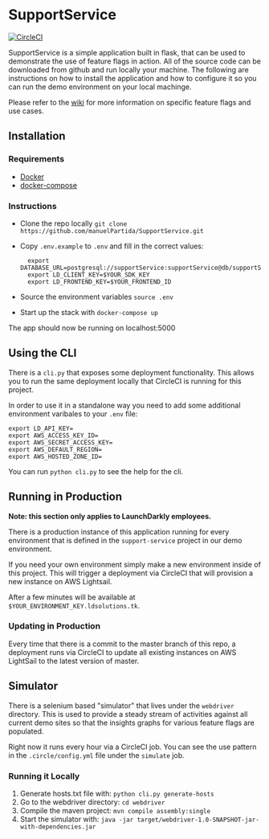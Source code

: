 # SupportService

[![CircleCI](https://circleci.com/gh/launchdarkly/SupportService.svg?style=shield)](https://circleci.com/gh/launchdarkly/SupportService)

SupportService is a simple application built in flask, that can be used to demonstrate the use of feature flags in action. All of the source code can be downloaded from github and run locally your machine. The following are instructions on how to install the application and how to configure it so you can run the demo environment on your local machinge. 

Please refer to the [wiki](https://github.com/launchdarkly/SupportService/wiki) for 
more information on specific feature flags and use cases. 

## Installation 

### Requirements 

* [Docker](https://www.docker.com/)
* [docker-compose](https://docs.docker.com/compose/)

### Instructions 

* Clone the repo locally `git clone https://github.com/manuelPartida/SupportService.git`
* Copy `.env.example` to `.env` and fill in the correct values:

        export DATABASE_URL=postgresql://supportService:supportService@db/supportService
        export LD_CLIENT_KEY=$YOUR_SDK_KEY
        export LD_FRONTEND_KEY=$YOUR_FRONTEND_ID

* Source the environment variables `source .env`
* Start up the stack with `docker-compose up`

The app should now be running on localhost:5000 

## Using the CLI 

There is a `cli.py` that exposes some deployment functionality. This allows you 
to run the same deployment locally that CircleCI is running for this project. 

In order to use it in a standalone way you need to add some additional environment
varibales to your `.env` file: 

    export LD_API_KEY=
    export AWS_ACCESS_KEY_ID=
    export AWS_SECRET_ACCESS_KEY=
    export AWS_DEFAULT_REGION=
    export AWS_HOSTED_ZONE_ID=

You can run `python cli.py` to see the help for the cli. 

## Running in Production 

**Note: this section only applies to LaunchDarkly employees.**

There is a production instance of this application running for every 
environment that is defined in the `support-service` project in our demo 
environment.

If you need your own environment simply make a new environment inside of this 
project. This will trigger a deployment via CircleCI that will provision a 
new instance on AWS Lightsail. 

After a few minutes will be available at `$YOUR_ENVIRONMENT_KEY.ldsolutions.tk`.

### Updating in Production 

Every time that there is a commit to the master branch of this repo, a deployment 
runs via CircleCI to update all existing instances on AWS LightSail to the latest
version of master.

## Simulator 
There is a selenium based "simulator" that lives under the `webdriver` directory.
This is used to provide a steady stream of activities against all current demo 
sites so that the insights graphs for various feature flags are populated. 

Right now it runs every hour via a CircleCI job. You can see the use pattern in 
the `.circle/config.yml` file under the `simulate` job.

### Running it Locally 

1. Generate hosts.txt file with: `python cli.py generate-hosts`
2. Go to the webdriver directory: `cd webdriver`
2. Compile the maven project: `mvn compile assembly:single`
3. Start the simulator with: `java -jar target/webdriver-1.0-SNAPSHOT-jar-with-dependencies.jar`